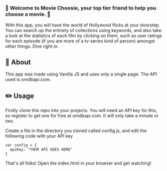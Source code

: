 ### :movie_camera: Welcome to Movie Choosie, your top tier friend to help you choose a movie. :movie_camera: 

With this app, you will have the world of Hollywood flicks at your doorstep. You can search up the entirety of collections using keywords, and also take a look at the statistics of each film by clicking on them, such as user ratings for each episode (if you are more of a tv-series kind of person) amongst other things. Dive right in. 

## :scroll: About
This app was made using Vanilla JS and uses only a single page. The API used is omdbapi.com. 

## :pencil2: Usage

Firstly clone this repo into your projects. You will need an API key for this, so register to get one for free at omdbapi.com. It will only take a minute or two. 

Create a file in the directory you cloned called config.js, and edit the following code with your API key

```
var config = {
  apiKey: "YOUR API GOES HERE"
}
```

That's all folks! Open the index.html in your browser and get watching!